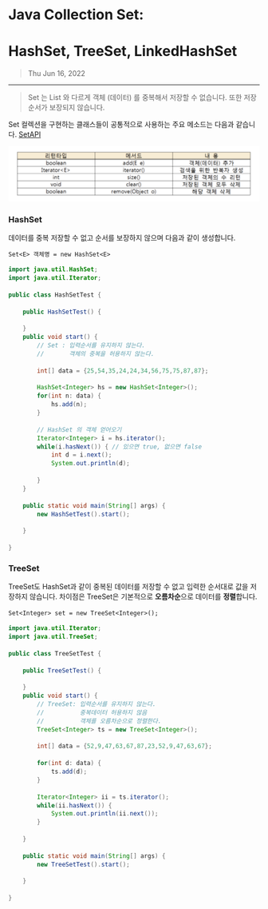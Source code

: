 # Java Collection Set:

# HashSet, TreeSet, LinkedHashSet

> Thu Jun 16, 2022

---



> Set 는 List 와 다르게 객체 (데이터) 를 중복해서 저장할 수 없습니다. 또한 저장 순서가 보장되지 않습니다.



Set 컬렉션을 구현하는 클래스들이 공통적으로 사용하는 주요 메소드는 다음과 같습니다. [SetAPI](https://docs.oracle.com/javase/7/docs/api/)

![image-20220616152316740](java_collection_set.assets/image-20220616152316740.png)



### HashSet

데이터를 중복 저장할 수 없고 순서를 보장하지 않으며 다음과 같이 생성합니다.

`Set<E> 객체명 = new HashSet<E>`

```java
import java.util.HashSet;
import java.util.Iterator;

public class HashSetTest {

	public HashSetTest() {
		
	}
	public void start() {
		// Set : 입력순서를 유지하지 않는다. 
		//		 객체의 중복을 허용하지 않는다.
		
		int[] data = {25,54,35,24,24,34,56,75,75,87,87};
		
		HashSet<Integer> hs = new HashSet<Integer>();
		for(int n: data) {
			hs.add(n);
		}
		
		// HashSet 의 객체 얻어오기 
		Iterator<Integer> i = hs.iterator();
		while(i.hasNext()) { // 있으면 true, 없으면 false
			int d = i.next();
			System.out.println(d);
			
		}
	}

	public static void main(String[] args) {
		new HashSetTest().start();

	}

}
```



### TreeSet

TreeSet도 HashSet과 같이 중복된 데이터를 저장할 수 없고 입력한 순서대로 값을 저장하지 않습니다. 차이점은 TreeSet은 기본적으로 **오름차순**으로 데이터를 **정렬**합니다.

`Set<Integer> set = new TreeSet<Integer>();`

```java
import java.util.Iterator;
import java.util.TreeSet;

public class TreeSetTest {

	public TreeSetTest() {
		
	}
	public void start() {
		// TreeSet: 입력순서를 유지하지 않는다.
		//			중복데이터 허용하지 않음
		//			객체를 오름차순으로 정렬한다. 
		TreeSet<Integer> ts = new TreeSet<Integer>();
		
		int[] data = {52,9,47,63,67,87,23,52,9,47,63,67};
		
		for(int d: data) {
			ts.add(d);
		}
		
		Iterator<Integer> ii = ts.iterator();
		while(ii.hasNext()) {
			System.out.println(ii.next());
		}
		
	}

	public static void main(String[] args) {
		new TreeSetTest().start();

	}

}

```

